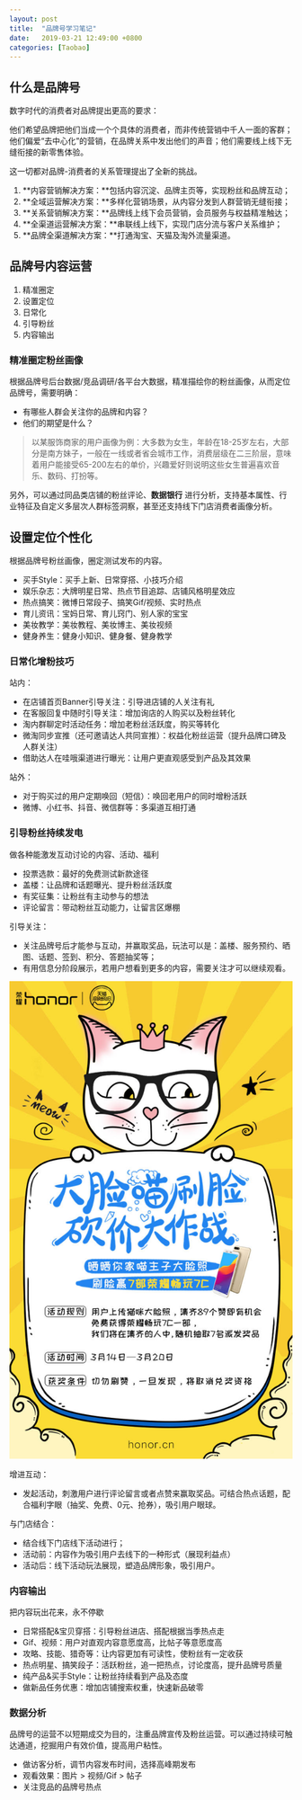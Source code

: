 ```yaml
---
layout: post
title:  "品牌号学习笔记"
date:   2019-03-21 12:49:00 +0800
categories: [Taobao]
---
```


## 什么是品牌号

数字时代的消费者对品牌提出更高的要求：

他们希望品牌把他们当成一个个具体的消费者，而非传统营销中千人一面的客群；他们偏爱“去中心化”的营销，在品牌关系中发出他们的声音；他们需要线上线下无缝衔接的新零售体验。

这一切都对品牌-消费者的关系管理提出了全新的挑战。

1. **内容营销解决方案：**包括内容沉淀、品牌主页等，实现粉丝和品牌互动；
2. **全域运营解决方案：**多样化营销场景，从内容分发到人群营销无缝衔接；
3. **关系营销解决方案：**品牌线上线下会员营销，会员服务与权益精准触达；
4. **全渠道运营解决方案：**串联线上线下，实现门店分流与客户关系维护；
5. **品牌全渠道解决方案：**打通淘宝、天猫及淘外流量渠道。

## 品牌号内容运营

1. 精准圈定
2. 设置定位
3. 日常化
4. 引导粉丝
5. 内容输出

### 精准圈定粉丝画像

根据品牌号后台数据/竞品调研/各平台大数据，精准描绘你的粉丝画像，从而定位品牌号，需要明确：

* 有哪些人群会关注你的品牌和内容？
* 他们的期望是什么？

> 以某服饰商家的用户画像为例：大多数为女生，年龄在18-25岁左右，大部分是南方妹子，一般在一线或者省会城市工作，消费层级在二三阶层，意味着用户能接受65-200左右的单价，兴趣爱好则说明这些女生普遍喜欢音乐、数码、打扮等。

另外，可以通过同品类店铺的粉丝评论、**数据银行** 进行分析，支持基本属性、行业特征及自定义多层次人群标签洞察，甚至还支持线下门店消费者画像分析。

## 设置定位个性化

根据品牌号粉丝画像，圈定测试发布的内容。

* 买手Style：买手上新、日常穿搭、小技巧介绍
* 娱乐杂志：大牌明星日常、热点节目追踪、店铺风格明星效应
* 热点搞笑：微博日常段子、搞笑Gif/视频、实时热点
* 育儿资讯：宝妈日常、育儿窍门、别人家的宝宝
* 美妆教学：美妆教程、美妆博主、美妆视频
* 健身养生：健身小知识、健身餐、健身教学

### 日常化增粉技巧

站内：

* 在店铺首页Banner引导关注：引导进店铺的人关注有礼
* 在客服回复中随时引导关注：增加询店的人购买以及粉丝转化
* 淘内群聊定时活动任务：增加老粉丝活跃度，购买等转化
* 微淘同步宣推（还可邀请达人共同宣推）：权益化粉丝运营（提升品牌口碑及人群关注）
* 借助达人在哇哦渠道进行曝光：让用户更直观感受到产品及其效果

站外：

* 对于购买过的用户定期唤回（短信）：唤回老用户的同时增粉活跃
* 微博、小红书、抖音、微信群等：多渠道互相打通

### 引导粉丝持续发电

做各种能激发互动讨论的内容、活动、福利

* 投票选款：最好的免费测试新款途径
* 盖楼：让品牌和话题曝光、提升粉丝活跃度
* 有奖征集：让粉丝有主动参与的想法
* 评论留言：带动粉丝互动能力，让留言区爆棚

引导关注：

* 关注品牌号后才能参与互动，并赢取奖品，玩法可以是：盖楼、服务预约、晒图、话题、签到、积分、答题抽奖等；
* 有用信息分阶段展示，若用户想看到更多的内容，需要关注才可以继续观看。

![荣耀](./images/rongyao.jpg)

增进互动：

* 发起活动，刺激用户进行评论留言或者点赞来赢取奖品。可结合热点话题，配合福利字眼（抽奖、免费、0元、抢券），吸引用户眼球。

与门店结合：

* 结合线下门店线下活动进行；
* 活动前：内容作为吸引用户去线下的一种形式（展现利益点）
* 活动后：线下活动玩法展现，塑造品牌形象，吸引用户。

### 内容输出

把内容玩出花来，永不停歇

* 日常搭配&宝贝穿搭：引导粉丝进店、搭配根据当季热点走
* Gif、视频：用户对直观内容意愿度高，比帖子等意愿度高
* 攻略、技能、猎奇等：让内容更加有可读性，使粉丝有一定收获
* 热点明星、搞笑段子：活跃粉丝，追一把热点，讨论度高，提升品牌号质量
* 纯产品&买手Style：让粉丝持续看到产品及态度
* 做新品任务优惠：增加店铺搜索权重，快速新品破零

### 数据分析

品牌号的运营不以短期成交为目的，注重品牌宣传及粉丝运营。可以通过持续可触达通道，挖掘用户有效价值，提高用户粘性。

* 做访客分析，调节内容发布时间，选择高峰期发布
* 观看效果：图片 > 视频/Gif > 帖子
* 关注竞品的品牌号热点




